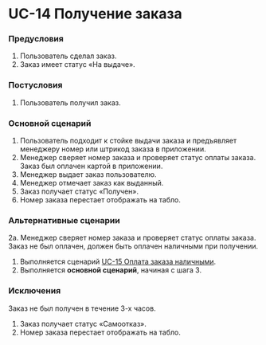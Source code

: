 # UC-14 Получение заказа

### Предусловия

1. Пользователь сделал заказ.
2. Заказ имеет статус «На выдаче».

### Постусловия

1. Пользователь получил заказ.

### Основной сценарий

1. Пользователь подходит к стойке выдачи заказа и предъявляет менеджеру номер или штрикод заказа в приложении.
2. Менеджер сверяет номер заказа и проверяет статус оплаты заказа. Заказ был оплачен картой в приложении.
3. Менеджер выдает заказ пользователю.
4. Менеджер отмечает заказ как выданный.
5. Заказ получает статус «Получен».
6. Номер заказа перестает отображать на табло.

### Альтернативные сценарии

2a. Менеджер сверяет номер заказа и проверяет статус оплаты заказа. Заказ не был оплачен, должен быть оплачен наличными при получении.

1. Выполняется сценарий [UC-15 Оплата заказа наличными](uc15.md).
2. Выполняется **основной сценарий**, начиная с шага 3.

### Исключения

Заказ не был получен в течение 3-х часов.

1. Заказ получает статус «Самоотказ».
2. Номер заказа перестает отображать на табло.